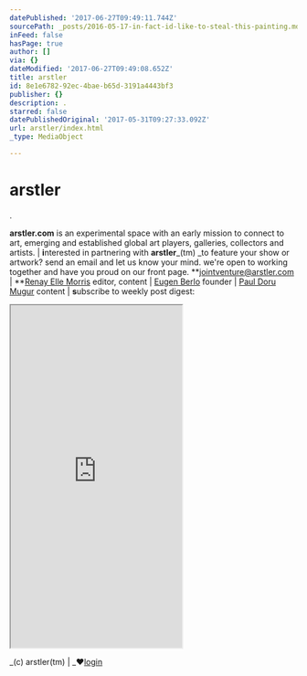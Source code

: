 ```yaml
---
datePublished: '2017-06-27T09:49:11.744Z'
sourcePath: _posts/2016-05-17-in-fact-id-like-to-steal-this-painting.md
inFeed: false
hasPage: true
author: []
via: {}
dateModified: '2017-06-27T09:49:08.652Z'
title: arstler
id: 8e1e6782-92ec-4bae-b65d-3191a4443bf3
publisher: {}
description: .
starred: false
datePublishedOriginal: '2017-05-31T09:27:33.092Z'
url: arstler/index.html
_type: MediaObject

---
```

# arstler

.

**arstler.com** is an experimental space with an early mission to connect to art, emerging and established global art players, galleries, collectors and artists. | **i**nterested in partnering with **arstler**_(tm) _to feature your show or artwork? send an email and let us know your mind. we're open to working together and have you proud on our front page. **jointventure@arstler.com | **[Renay Elle Morris][0] editor, content | [Eugen Berlo][1] founder | [Paul Doru Mugur][2] content | **s**ubscribe to weekly post digest:

<iframe src="https://the-grid.github.io/ed-userhtml/?g=eJwtjEEOwiAQAL-y2cSjArEa05b-pQLCJiwQwFh_r9EeZzKZmR51ZQetGo2h99JGIXi1TEwnk1k08ulZmjgrdR1u4p8jNFNzjJS8xpQRfvaeq3VVo0QIjnzoGi9Kfdv-jk4jr9vxRbaHEQYpyzbBTkrKw4TLvM-XD6pFMKM" height="600" style=""></iframe>

_(c) arstler(tm) | _**♥**[login][3]

[0]: http://arstler.com/renay-elle-morris/
[1]: http://berlo.net/genu-eugen-berlo/
[2]: http://arstler.com/paul-doru-mugur/
[3]: https://app.thegrid.io/